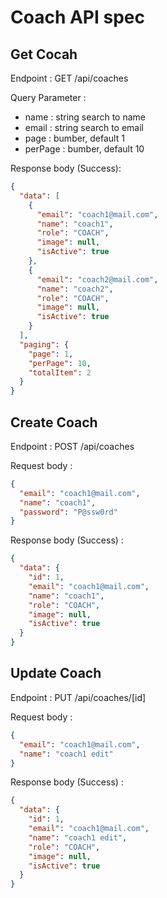 # Coach API spec

## Get Cocah

Endpoint : GET /api/coaches

Query Parameter :

- name : string search to name
- email : string search to email
- page : bumber, default 1
- perPage : bumber, default 10

Response body (Success):

```json
{
  "data": [
    {
      "email": "coach1@mail.com",
      "name": "coach1",
      "role": "COACH",
      "image": null,
      "isActive": true
    },
    {
      "email": "coach2@mail.com",
      "name": "coach2",
      "role": "COACH",
      "image": null,
      "isActive": true
    }
  ],
  "paging": {
    "page": 1,
    "perPage": 10,
    "totalItem": 2
  }
}
```

## Create Coach

Endpoint : POST /api/coaches

Request body :

```json
{
  "email": "coach1@mail.com",
  "name": "coach1",
  "password": "P@ssw0rd"
}
```

Response body (Success) :

```json
{
  "data": {
    "id": 1,
    "email": "coach1@mail.com",
    "name": "coach1",
    "role": "COACH",
    "image": null,
    "isActive": true
  }
}
```

## Update Coach

Endpoint : PUT /api/coaches/[id]

Request body :

```json
{
  "email": "coach1@mail.com",
  "name": "coach1 edit"
}
```

Response body (Success) :

```json
{
  "data": {
    "id": 1,
    "email": "coach1@mail.com",
    "name": "coach1 edit",
    "role": "COACH",
    "image": null,
    "isActive": true
  }
}
```
